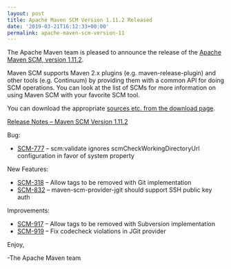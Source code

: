```yaml
---
layout: post
title: Apache Maven SCM Version 1.11.2 Released
date: '2019-03-21T16:12:33+00:00'
permalink: apache-maven-scm-version-11
---
```

<div class="entry-content"><p>The Apache Maven team is pleased to announce the release of the
<a href="https://maven.apache.org/scm/">Apache Maven SCM, version 1.11.2</a>.</p>

<p>Maven SCM supports Maven 2.x plugins (e.g. maven-release-plugin) and other
tools (e.g. Continuum) by providing them with a common API for doing SCM
operations. You can look at the list of SCMs for more information on using
Maven SCM with your favorite SCM tool.</p>

<p>You can download the appropriate <a href="http://maven.apache.org/scm/download.cgi">sources etc. from the download page</a>.</p>

<!-- more -->


<p><a href="https://issues.apache.org/jira/secure/ReleaseNote.jspa?projectId=12317828&amp;version=12344638">Release Notes &ndash; Maven SCM Version 1.11.2</a></p>

<p>Bug:</p>

<ul>
<li><a href="https://issues.apache.org/jira/browse/SCM-777">SCM-777</a> &ndash; scm:validate ignores scmCheckWorkingDirectoryUrl configuration in favor of system property</li>
</ul>


<p>New Features:</p>

<ul>
<li><a href="https://issues.apache.org/jira/browse/SCM-318">SCM-318</a> &ndash; Allow tags to be removed with Git implementation</li>
<li><a href="https://issues.apache.org/jira/browse/SCM-832">SCM-832</a> &ndash; maven-scm-provider-jgit should support SSH public key auth</li>
</ul>


<p>Improvements:</p>

<ul>
<li><a href="https://issues.apache.org/jira/browse/SCM-917">SCM-917</a> &ndash; Allow tags to be removed with Subversion implementation</li>
<li><a href="https://issues.apache.org/jira/browse/SCM-919">SCM-919</a> &ndash; Fix codecheck violations in JGit provider</li>
</ul>


<p>Enjoy,</p>

<p>-The Apache Maven team</p>
</div>
